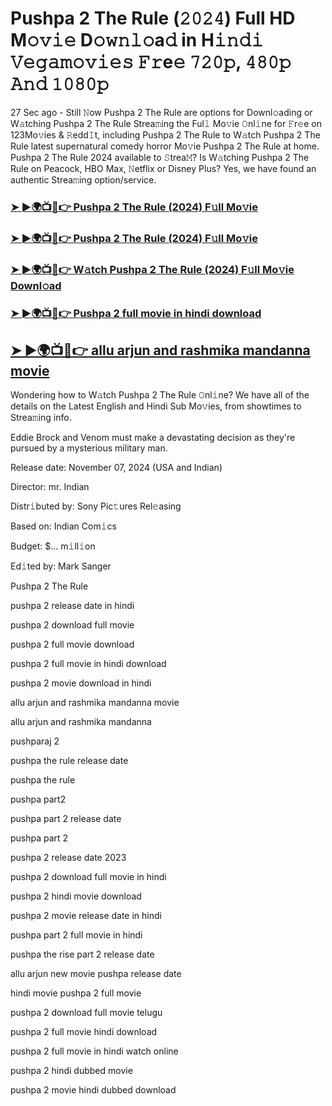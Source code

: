 #  Pushpa 2 The Rule (𝟸𝟶𝟸𝟺) Full HD M𝚘𝚟𝚒𝚎 D𝚘𝚠𝚗𝚕𝚘a𝚍 in H𝚒𝚗𝚍𝚒 𝚅𝚎𝚐𝚊𝚖𝚘𝚟𝚒𝚎𝚜 𝙵𝚛e𝚎 𝟽𝟸𝟶𝚙, 𝟺𝟾𝟶𝚙 𝙰𝚗𝚍 𝟷𝟶𝟾𝟶𝚙

27 Sec ago - Still 𝙽ow Pushpa 2 The Rule are options for Downl𝚘ading or W𝚊tching Pushpa 2 The Rule Strea𝚖ing the Ful𝚕 Mo𝚟ie 𝙾nl𝚒ne for 𝙵r𝚎e on 123Mo𝚟ies & 𝚁edd𝙸t, including Pushpa 2 The Rule to W𝚊tch Pushpa 2 The Rule latest supernatural comedy horror Mo𝚟ie Pushpa 2 The Rule at home. Pushpa 2 The Rule 2024 available to 𝚂trea𝙼? Is W𝚊tching Pushpa 2 The Rule on Peacock, HBO Max, 𝙽etflix or Disney Plus? Yes, we have found an authentic Strea𝚖ing option/service.

<h3><a href="https://bollyflax.cfd/">➤ ►🌍📺📱👉 Pushpa 2 The Rule (2024) F𝚞ll Mo𝚟ie</a></h3>

<h3><a href="https://bollyflax.cfd/">➤ ►🌍📺📱👉 Pushpa 2 The Rule (2024) F𝚞ll Mo𝚟ie</a></h3>

<h3><a href="https://bollyflax.cfd/">➤ ►🌍📺📱👉 W𝚊tch Pushpa 2 The Rule (2024) F𝚞ll Mo𝚟ie Downl𝚘ad</a></h3>

<h3><a href="https://bollyflax.cfd/">➤ ►🌍📺📱👉 Pushpa 2 full movie in hindi download</a></h3>

<h2><a href="https://bollyflax.cfd/">➤ ►🌍📺📱👉 allu arjun and rashmika mandanna movie</a></h2>

Wondering how to W𝚊tch Pushpa 2 The Rule 𝙾nl𝚒ne? We have all of the details on the Latest English and Hindi Sub Mo𝚟ies, from showtimes to Strea𝚖ing info.

Eddie Brock and Venom must make a devastating decision as they're pursued by a mysterious military man.

Release date: November 07, 2024 (USA and Indian)

Director: mr. Indian

Distr𝚒buted by: Sony Pic𝚝ures Rel𝚎asing

Based on: Indian Com𝚒cs

Budget: $... m𝚒ll𝚒on

Ed𝚒ted by: Mark Sanger

Pushpa 2 The Rule

pushpa 2 release date in hindi

pushpa 2 download full movie

pushpa 2 full movie download

pushpa 2 full movie in hindi download

pushpa 2 movie download in hindi

allu arjun and rashmika mandanna movie

allu arjun and rashmika mandanna

pushparaj 2

pushpa the rule release date

pushpa the rule

pushpa part2

pushpa part 2 release date

pushpa part 2

pushpa 2 release date 2023

pushpa 2 download full movie in hindi

pushpa 2 hindi movie download

pushpa 2 movie release date in hindi

pushpa part 2 full movie in hindi

pushpa the rise part 2 release date

allu arjun new movie pushpa release date

hindi movie pushpa 2 full movie

pushpa 2 download full movie telugu

pushpa 2 full movie hindi download

pushpa 2 full movie in hindi watch online

pushpa 2 hindi dubbed movie

pushpa 2 movie hindi dubbed download
